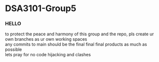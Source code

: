 # DSA3101-Group5

### HELLO
to protect the peace and harmony of this group and the repo, pls create ur own branches as ur own working spaces  
any commits to main should be the final final final products as much as possible  
lets pray for no code hijacking and clashes

